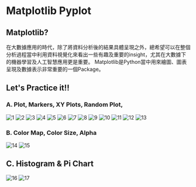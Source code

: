 # Matplotlib Pyplot
## Matplotlib?
在大數據應用的時代，除了將資料分析後的結果具體呈現之外，總希望可以在整個分析過程當中利用資料視覺化來看出一些有趣及重要的insight，尤其在大數據下的機器學習及人工智慧應用更是重要。
Matplotlib是Python當中用來繪圖、圖表呈現及數據表示非常重要的一個Package。
## Let's Practice it!!
### A. Plot, Markers, XY Plots, Random Plot,
   ![1](https://github.com/shishui15/qingwei/assets/166466842/63aeb3d5-84e0-488b-a92a-b181683beaef)
![2](https://github.com/shishui15/qingwei/assets/166466842/994be62d-1f13-4125-a588-dca8fdf8972d)
![3](https://github.com/shishui15/qingwei/assets/166466842/1f5709d3-80e1-4f60-a92a-e65c6c12226b)
![4](https://github.com/shishui15/qingwei/assets/166466842/3a5d9656-82fc-44df-b797-1317ccb1adc2)
![5](https://github.com/shishui15/qingwei/assets/166466842/18801e15-c189-4fdd-8cff-ea7dc4755399)
![6](https://github.com/shishui15/qingwei/assets/166466842/1357a604-3835-497d-8ff7-23ddfdd5a74a)
![7](https://github.com/shishui15/qingwei/assets/166466842/c894f952-7701-4ff9-b305-cf08914dcfec)
![8](https://github.com/shishui15/qingwei/assets/166466842/7b9d7686-6cf6-4f57-8316-89a9b62f8659)
![9](https://github.com/shishui15/qingwei/assets/166466842/a73a672c-1043-4ecf-aa61-9e04901a6ba8)
![10](https://github.com/shishui15/qingwei/assets/166466842/6840ec2d-1b9e-4122-a4e4-3acbd4fdc081)
![11](https://github.com/shishui15/qingwei/assets/166466842/18faa85a-38dd-4638-bfca-59133b43d6d0)
![12](https://github.com/shishui15/qingwei/assets/166466842/97fbdb61-f100-4b26-9dd4-c72bf5549e04)
![13](https://github.com/shishui15/qingwei/assets/166466842/c4f4d640-5662-49f9-aa9c-75dc11bf3601)
### B. Color Map, Color Size, Alpha
![14](https://github.com/shishui15/qingwei/assets/166466842/c38cf7af-823e-43aa-ad0a-f92c8b0236b1)
![15](https://github.com/shishui15/qingwei/assets/166466842/f79922b3-23d4-4217-8aa3-3d459a3c46a7)
## C. Histogram & Pi Chart
![16](https://github.com/shishui15/qingwei/assets/166466842/b7c0c962-ed7a-46d7-90ce-e8408d90e3ae)
![17](https://github.com/shishui15/qingwei/assets/166466842/023cc6d6-95b3-4016-b6d4-f3ca0337f6f2)
